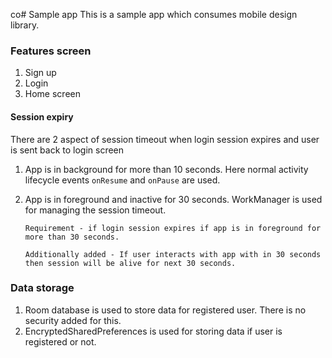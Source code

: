 co# Sample app
This is a sample app which consumes mobile design library.

### Features screen
1. Sign up
2. Login
3. Home screen

#### Session expiry
There are 2 aspect of session timeout when login session expires and user is sent back to login screen
1.  App is in background for more than 10 seconds.
    Here normal activity lifecycle events `onResume` and `onPause` are used.

2.  App is in foreground and inactive for 30 seconds.
    WorkManager is used for managing the session timeout. 
    
    `Requirement - if login session expires if app is in foreground for more than 30 seconds.`
    
    `Additionally added - If user interacts with app with in 30 seconds then session will be alive for next 30 seconds.`

### Data storage
1. Room database is used to store data for registered user. There is no security added for this.
2. EncryptedSharedPreferences is used for storing data if user is registered or not.